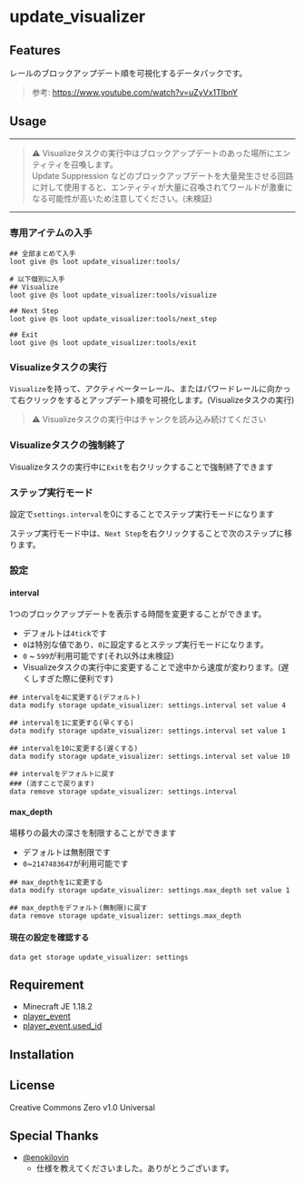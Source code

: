 update_visualizer
==

## Features

レールのブロックアップデート順を可視化するデータパックです。

> 参考: https://www.youtube.com/watch?v=uZyVx1TIbnY

## Usage

---

> ⚠ Visualizeタスクの実行中はブロックアップデートのあった場所にエンティティを召喚します。  
>    Update Suppression などのブロックアップデートを大量発生させる回路に対して使用すると、エンティティが大量に召喚されてワールドが激重になる可能性が高いため注意してください。(未検証)

---

### 専用アイテムの入手

```mcfunction
## 全部まとめて入手
loot give @s loot update_visualizer:tools/

# 以下個別に入手
## Visualize
loot give @s loot update_visualizer:tools/visualize

## Next Step
loot give @s loot update_visualizer:tools/next_step

## Exit
loot give @s loot update_visualizer:tools/exit
```

### Visualizeタスクの実行

`Visualize`を持って、アクティベーターレール、またはパワードレールに向かって右クリックをするとアップデート順を可視化します。(Visualizeタスクの実行)
> ⚠ Visualizeタスクの実行中はチャンクを読み込み続けてください

### Visualizeタスクの強制終了

Visualizeタスクの実行中に`Exit`を右クリックすることで強制終了できます

### ステップ実行モード

設定で`settings.interval`を0にすることでステップ実行モードになります

ステップ実行モード中は、`Next Step`を右クリックすることで次のステップに移ります。

### 設定

#### interval

1つのブロックアップデートを表示する時間を変更することができます。

- デフォルトは`4tick`です
- `0`は特別な値であり、`0`に設定するとステップ実行モードになります。
- `0` ~ `599`が利用可能です(それ以外は未検証)
- Visualizeタスクの実行中に変更することで途中から速度が変わります。(遅くしすぎた際に便利です)

```mcfunction
## intervalを4に変更する(デフォルト)
data modify storage update_visualizer: settings.interval set value 4

## intervalを1に変更する(早くする)
data modify storage update_visualizer: settings.interval set value 1

## intervalを10に変更する(遅くする)
data modify storage update_visualizer: settings.interval set value 10

## intervalをデフォルトに戻す
### (消すことで戻ります)
data remove storage update_visualizer: settings.interval
```

#### max_depth

場移りの最大の深さを制限することができます

- デフォルトは無制限です
- `0`~`2147483647`が利用可能です

```mcfunction
## max_depthを1に変更する
data modify storage update_visualizer: settings.max_depth set value 1

## max_depthをデフォルト(無制限)に戻す
data remove storage update_visualizer: settings.max_depth
```

#### 現在の設定を確認する

```mcfunction
data get storage update_visualizer: settings
```

## Requirement

- Minecraft JE 1.18.2
- [player_event](https://github.com/a-happin/player_event)
- [player_event.used_id](https://github.com/a-happin/player_event.used_id)

## Installation

## License
Creative Commons Zero v1.0 Universal

## Special Thanks

- [@enokilovin](https://twitter.com/enokilovin)
  - 仕様を教えてくださいました。ありがとうございます。
